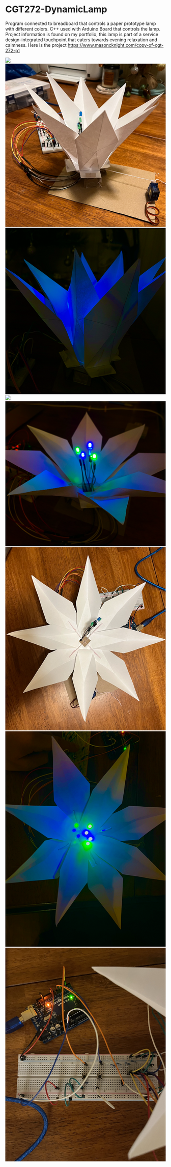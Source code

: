 # CGT272-DynamicLamp
Program connected to breadboard that controls a paper prototype lamp with different colors. C++ used with Arduino Board that controls the lamp. Project information is found on my portfolio, this lamp is part of a service design-integrated touchpoint that caters towards evening relaxation and calmness.
Here is the project https://www.masoncknight.com/copy-of-cgt-272-p1

![](FlorGif.gif)
![](Side%20OFF%20Closed.png)
![](Side%20ON%20Closed.png)
![](Side%20OFF%20Open.png)
![](Side%20ON%20Open.png)
![](Top%20OFF.png)
![](Top%20ON.png)
![](ArduinoBoard.png)
